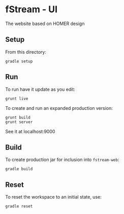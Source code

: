 fStream - UI 
===

The website based on HOMER design

Setup
---

From this directory:

	gradle setup


Run
---

To run have it update as you edit:

	grunt live

To create and run an expanded production version:

	grunt build
	grunt server

See it at localhost:9000

Build
---

To create production jar for inclusion into `fstream-web`:

	gradle build

Reset
---

To reset the workspace to an initial state, use:

	gradle reset

